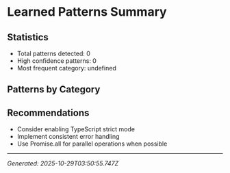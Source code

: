 # Learned Patterns Summary

## Statistics
- Total patterns detected: 0
- High confidence patterns: 0
- Most frequent category: undefined

## Patterns by Category



## Recommendations
- Consider enabling TypeScript strict mode
- Implement consistent error handling
- Use Promise.all for parallel operations when possible

---
*Generated: 2025-10-29T03:50:55.747Z*
